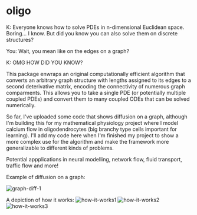 # oligo

K: Everyone knows how to solve PDEs in n-dimensional Euclidean space. Boring... I know. But did you know you can also solve them on discrete structures? 

You: Wait, you mean like on the edges on a graph?

K: OMG HOW DID YOU KNOW?

This package enwraps an original computationally efficient algorithm that converts an arbitrary graph structure with lengths assigned to its edges to a second deterivative matrix, encoding the connectivity of numerous graph comparments. This allows you to take a single PDE (or potentially multiple coupled PDEs) and convert them to many coupled ODEs that can be solved numerically.

So far, I've uploaded some code that shows diffusion on a graph, although I'm building this for my mathematical physiology project where I model calcium flow in oligodendrocytes (big branchy type cells important for learning). I'll add my code here when I'm finished my project to show a more complex use for the algorithm and make the framework more generalizable to different kinds of problems.

Potential appplications in neural modelling, network flow, fluid transport, traffic flow and more!

Example of diffusion on a graph:

![graph-diff-1](https://github.com/kushasareen/oligo/blob/main/graph-diff1.PNG)

A depiction of how it works:
![how-it-works1](https://github.com/kushasareen/oligo/blob/main/how-it-works-1.PNG)
![how-it-works2](https://github.com/kushasareen/oligo/blob/main/how-it-works-2.PNG)
![how-it-works3](https://github.com/kushasareen/oligo/blob/main/how-it-works-3.PNG)
